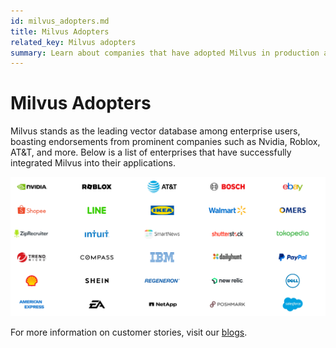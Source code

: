 ```yaml
---
id: milvus_adopters.md
title: Milvus Adopters
related_key: Milvus adopters
summary: Learn about companies that have adopted Milvus in production applications.
---
```

# Milvus Adopters

Milvus stands as the leading vector database among enterprise users, boasting endorsements from prominent companies such as Nvidia, Roblox, AT&T, and more. Below is a list of enterprises that have successfully integrated Milvus into their applications.

![Milvus Adopters](../../../assets/milvus-adopters.png "Milvus adopters.")

For more information on customer stories, visit our [blogs](https://zilliz.com/blog?tag=1).
